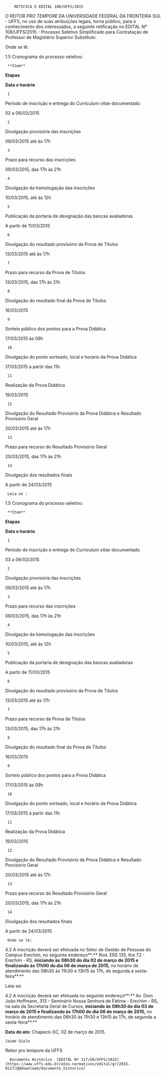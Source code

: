         RETIFICA O EDITAL 108/UFFS/2015  

O REITOR *PRO TEMPORE* DA UNIVERSIDADE FEDERAL DA FRONTEIRA SUL - UFFS, no uso de suas atribuições legais, torna público, para o conhecimento dos interessados, a seguinte retificação no EDITAL Nº 108/UFFS/2015 - Processo Seletivo Simplificado para Contratação de Professor de Magistério Superior Substituto.

 Onde se lê:

 1.5 Cronograma do processo seletivo:

     **Item**

   **Etapas**

   **Data e horário**

     1

   Período de inscrição e entrega do *Curriculum vitae* documentado

   02 a 06/03/2015 

     2

   Divulgação provisória das inscrições 

   09/03/2015 até às 17h

     3

   Prazo para recurso das inscrições

   09/03/2015, das 17h às 21h

     4

   Divulgação da homologação das inscrições 

   10/03/2015, até às 12h

     5

   Publicação da portaria de designação das bancas avaliadoras

   A partir de 11/03/2015 

     6

   Divulgação do resultado provisório da Prova de Títulos

   13/03/2015 até às 17h

     7

   Prazo para recurso da Prova de Títulos

   13/03/2015, das 17h às 21h

     8

   Divulgação do resultado final da Prova de Títulos

   16/03/2015

     9

   Sorteio público dos pontos para a Prova Didática

   17/03/2015 às 09h

     10

   Divulgação do ponto sorteado, local e horário da Prova Didática

   17/03/2015 a partir das 11h

     11

   Realização da Prova Didática

   19/03/2015 

     12

   Divulgação do Resultado Provisório da Prova Didática e Resultado Provisório Geral

   20/03/2015 até às 17h

     13

   Prazo para recurso do Resultado Provisório Geral 

   20/03/2015, das 17h às 21h

     14

   Divulgação dos resultados finais

   A partir de 24/03/2015

     Leia-se :

 1.5 Cronograma do processo seletivo:

     **Item**

   **Etapas**

   **Data e horário**

     1

   Período de inscrição e entrega do *Curriculum vitae* documentado

   03 a 06/03/2015 

     2

   Divulgação provisória das inscrições 

   09/03/2015 até às 17h

     3

   Prazo para recurso das inscrições

   09/03/2015, das 17h às 21h

     4

   Divulgação da homologação das inscrições 

   10/03/2015, até às 12h

     5

   Publicação da portaria de designação das bancas avaliadoras

   A partir de 11/03/2015 

     6

   Divulgação do resultado provisório da Prova de Títulos

   13/03/2015 até às 17h

     7

   Prazo para recurso da Prova de Títulos

   13/03/2015, das 17h às 21h

     8

   Divulgação do resultado final da Prova de Títulos

   16/03/2015

     9

   Sorteio público dos pontos para a Prova Didática

   17/03/2015 às 09h

     10

   Divulgação do ponto sorteado, local e horário da Prova Didática

   17/03/2015 a partir das 11h

     11

   Realização da Prova Didática

   19/03/2015 

     12

   Divulgação do Resultado Provisório da Prova Didática e Resultado Provisório Geral

   20/03/2015 até às 17h

     13

   Prazo para recurso do Resultado Provisório Geral 

   20/03/2015, das 17h às 21h

     14

   Divulgação dos resultados finais

   A partir de 24/03/2015

     Onde se lê:

 4.2 A inscrição deverá ser efetuada no Setor de Gestão de Pessoas do *Campus* Erechim, no seguinte endereço**:** Rod. ERS 135, Km 72 - Erechim - RS, **iniciando às** **08h30 do dia 02 de março de 2015 e finalizando às 17h00 do dia 06 de março de 2015,** no horário de atendimento das 08h30 às 11h30 e 13h15 às 17h, de segunda a sexta-feira**.**

 Leia-se:

 4.2 A inscrição deverá ser efetuada no seguinte endereço**:** Av. Dom João Hoffmann, 313 - Seminário Nossa Senhora de Fátima - Erechim - RS, na sala da Secretaria Geral de Cursos, **iniciando às** **08h30 do dia 03 de março de 2015 e finalizando às 17h00 do dia 06 de março de 2015,** no horário de atendimento das 08h30 às 11h30 e 13h15 às 17h, de segunda a sexta-feira**.**

  

   **Data do ato:** Chapecó-SC, 02 de março de 2015.   
 

    Jaime Giolo   
 Reitor pro tempore da UFFS 

      Documento Histórico  [EDITAL Nº 117/GR/UFFS/2015](https://www.uffs.edu.br/atos-normativos/edital/gr/2015-0117/@@download/documento_historico)     
      